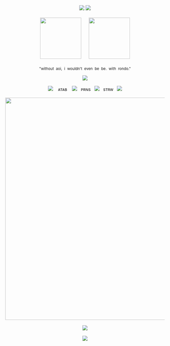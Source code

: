 <div align="center">
  <img src="https://files.catbox.moe/pplfs0.jpg" />
  <img src="https://files.catbox.moe/ayrhbm.jpg" />
</div>

<div align="center" style="margin-top: 10px;">
  <img src="https://files.catbox.moe/5vxjq3.png" width="130" style="margin: 10px;" />
  <img src="https://files.catbox.moe/bd2y19.png" width="130" style="margin: 10px;" />
  <p align="center">
  <small>"without&nbsp;&nbsp;aoi,&nbsp;&nbsp;i&nbsp;&nbsp;wouldn't&nbsp;&nbsp;even&nbsp;&nbsp;be&nbsp;&nbsp;be.&nbsp;&nbsp;with&nbsp;&nbsp;rondo."</small>
</p>
  <img src="https://files.catbox.moe/ryl2t8.jpg" />
</div>
<br>
<div align="center">
  <img src="https://64.media.tumblr.com/d0cee632d56c2adbadbc82179c66e9d5/a61a02234809a08a-a6/s75x75_c1/a8586f26c7af3b1b724f46d1ce209dce9003389a.gifv" />
  &nbsp;&nbsp;
  <a href="https://sceoul.atabook.org/" style="text-decoration:none; font-size:14px;">ᴀᴛᴀʙ</a>
  &nbsp;&nbsp;
  <img src="https://64.media.tumblr.com/788facaa897b4fd41c0de277a8312e67/4720c94c0b561795-63/s75x75_c1/1e7fb10b381fdf60f4ee7005d21073c9d3b52e8c.gifv" />
  &nbsp;
  <a href="https://en.pronouns.page/@sceoul" style="text-decoration:none; font-size:14px;">ᴘʀɴs</a>
  &nbsp;
  <img src="https://64.media.tumblr.com/788facaa897b4fd41c0de277a8312e67/4720c94c0b561795-63/s75x75_c1/1e7fb10b381fdf60f4ee7005d21073c9d3b52e8c.gifv" />
  &nbsp;
  <a href="https://rinkouhai.straw.page/" style="text-decoration:none; font-size:14px;">sᴛʀᴡ</a>
  &nbsp;
  <img src="https://64.media.tumblr.com/287d13cb87f6f46a872ba010276a6efc/a61a02234809a08a-bd/s75x75_c1/a030fdc24bb368edbc1bf5486a8f6276f692bf2e.gifv" />
</div>

<br>

<div align="center">
  <img src="https://files.catbox.moe/s4vm2i.png" width="700" />
</div>

<br>

<div align="center">
  <a href="https://github.com/kittinan/spotify-github-profile">
    <img src="https://spotify-github-profile.kittinanx.com/api/view?uid=31z7y23exkyvthttazg65fswoo5m&cover_image=true&theme=novatorem&show_offline=false&background_color=121212&interchange=false&bar_color=82acff&bar_color_cover=false" />
  </a>
</div>

<br>

<div align="center">
  <img src="https://files.catbox.moe/mawlop.png" />
</div>
